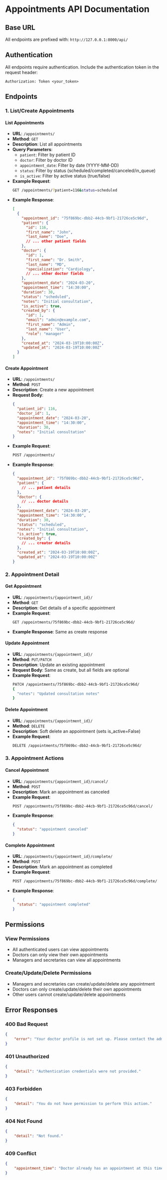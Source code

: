 # Appointments API Documentation

## Base URL
All endpoints are prefixed with: `http://127.0.0.1:8000/api/`

## Authentication
All endpoints require authentication. Include the authentication token in the request header:
```
Authorization: Token <your_token>
```

## Endpoints

### 1. List/Create Appointments

#### List Appointments
- **URL**: `/appointments/`
- **Method**: `GET`
- **Description**: List all appointments
- **Query Parameters**:
  - `patient`: Filter by patient ID
  - `doctor`: Filter by doctor ID
  - `appointment_date`: Filter by date (YYYY-MM-DD)
  - `status`: Filter by status (scheduled/completed/canceled/in_queue)
  - `is_active`: Filter by active status (true/false)
- **Example Request**:
  ```bash
  GET /appointments/?patient=116&status=scheduled
  ```
- **Example Response**:
  ```json
  [
    {
      "appointment_id": "75f869bc-dbb2-44cb-9bf1-21726ce5c96d",
      "patient": {
        "id": 116,
        "first_name": "John",
        "last_name": "Doe",
        // ... other patient fields
      },
      "doctor": {
        "id": 1,
        "first_name": "Dr. Smith",
        "last_name": "MD",
        "specialization": "Cardiology",
        // ... other doctor fields
      },
      "appointment_date": "2024-03-20",
      "appointment_time": "14:30:00",
      "duration": 30,
      "status": "scheduled",
      "notes": "Initial consultation",
      "is_active": true,
      "created_by": {
        "id": 1,
        "email": "admin@example.com",
        "first_name": "Admin",
        "last_name": "User",
        "role": "manager"
      },
      "created_at": "2024-03-19T10:00:00Z",
      "updated_at": "2024-03-19T10:00:00Z"
    }
  ]
  ```

#### Create Appointment
- **URL**: `/appointments/`
- **Method**: `POST`
- **Description**: Create a new appointment
- **Request Body**:
  ```json
  {
    "patient_id": 116,
    "doctor_id": 1,
    "appointment_date": "2024-03-20",
    "appointment_time": "14:30:00",
    "duration": 30,
    "notes": "Initial consultation"
  }
  ```
- **Example Request**:
  ```bash
  POST /appointments/
  ```
- **Example Response**:
  ```json
  {
    "appointment_id": "75f869bc-dbb2-44cb-9bf1-21726ce5c96d",
    "patient": {
      // ... patient details
    },
    "doctor": {
      // ... doctor details
    },
    "appointment_date": "2024-03-20",
    "appointment_time": "14:30:00",
    "duration": 30,
    "status": "scheduled",
    "notes": "Initial consultation",
    "is_active": true,
    "created_by": {
      // ... creator details
    },
    "created_at": "2024-03-19T10:00:00Z",
    "updated_at": "2024-03-19T10:00:00Z"
  }
  ```

### 2. Appointment Detail

#### Get Appointment
- **URL**: `/appointments/{appointment_id}/`
- **Method**: `GET`
- **Description**: Get details of a specific appointment
- **Example Request**:
  ```bash
  GET /appointments/75f869bc-dbb2-44cb-9bf1-21726ce5c96d/
  ```
- **Example Response**: Same as create response

#### Update Appointment
- **URL**: `/appointments/{appointment_id}/`
- **Method**: `PUT/PATCH`
- **Description**: Update an existing appointment
- **Request Body**: Same as create, but all fields are optional
- **Example Request**:
  ```bash
  PATCH /appointments/75f869bc-dbb2-44cb-9bf1-21726ce5c96d/
  {
    "notes": "Updated consultation notes"
  }
  ```

#### Delete Appointment
- **URL**: `/appointments/{appointment_id}/`
- **Method**: `DELETE`
- **Description**: Soft delete an appointment (sets is_active=False)
- **Example Request**:
  ```bash
  DELETE /appointments/75f869bc-dbb2-44cb-9bf1-21726ce5c96d/
  ```

### 3. Appointment Actions

#### Cancel Appointment
- **URL**: `/appointments/{appointment_id}/cancel/`
- **Method**: `POST`
- **Description**: Mark an appointment as canceled
- **Example Request**:
  ```bash
  POST /appointments/75f869bc-dbb2-44cb-9bf1-21726ce5c96d/cancel/
  ```
- **Example Response**:
  ```json
  {
    "status": "appointment canceled"
  }
  ```

#### Complete Appointment
- **URL**: `/appointments/{appointment_id}/complete/`
- **Method**: `POST`
- **Description**: Mark an appointment as completed
- **Example Request**:
  ```bash
  POST /appointments/75f869bc-dbb2-44cb-9bf1-21726ce5c96d/complete/
  ```
- **Example Response**:
  ```json
  {
    "status": "appointment completed"
  }
  ```

## Permissions

### View Permissions
- All authenticated users can view appointments
- Doctors can only view their own appointments
- Managers and secretaries can view all appointments

### Create/Update/Delete Permissions
- Managers and secretaries can create/update/delete any appointment
- Doctors can only create/update/delete their own appointments
- Other users cannot create/update/delete appointments

## Error Responses

### 400 Bad Request
```json
{
    "error": "Your doctor profile is not set up. Please contact the administrator to complete your doctor profile setup."
}
```

### 401 Unauthorized
```json
{
    "detail": "Authentication credentials were not provided."
}
```

### 403 Forbidden
```json
{
    "detail": "You do not have permission to perform this action."
}
```

### 404 Not Found
```json
{
    "detail": "Not found."
}
```

### 409 Conflict
```json
{
    "appointment_time": "Doctor already has an appointment at this time"
}
``` 